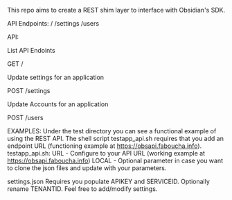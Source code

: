 This repo aims to create a REST shim layer to interface with Obsidian's
SDK.

API Endpoints:
 /
 /settings
 /users

API:

List API Endoints

GET /


Update settings for an application

POST /settings


Update Accounts for an application

POST /users


EXAMPLES:
Under the test directory you can see a functional example of using the REST API.
The shell script testapp_api.sh requires that you add an endpoint URL (functioning example at https://obsapi.faboucha.info). 
testapp_api.sh:
   URL - Configure to your API URL (working example at https://obsapi.faboucha.info)
   LOCAL - Optional parameter in case you want to clone the json files and update with your parameters.

settings.json
  Requires you populate APIKEY and SERVICEID. Optionally rename TENANTID.
  Feel free to add/modify settings.
